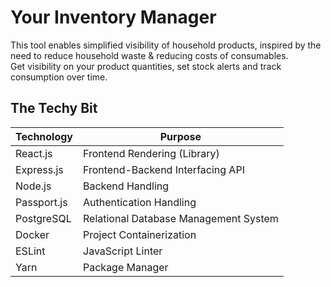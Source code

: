 # Your Inventory Manager

This tool enables simplified visibility of household products, inspired by the need to reduce household waste & reducing costs of consumables.  
Get visibility on your product quantities, set stock alerts and track consumption over time.

## The Techy Bit

| Technology  | Purpose                               |
| ----------- | ------------------------------------- |
| React.js    | Frontend Rendering (Library)          |
| Express.js  | Frontend-Backend Interfacing API      |
| Node.js     | Backend Handling                      |
| Passport.js | Authentication Handling               |
| PostgreSQL  | Relational Database Management System |
| Docker      | Project Containerization              |
| ESLint      | JavaScript Linter                     |
| Yarn        | Package Manager                       |
